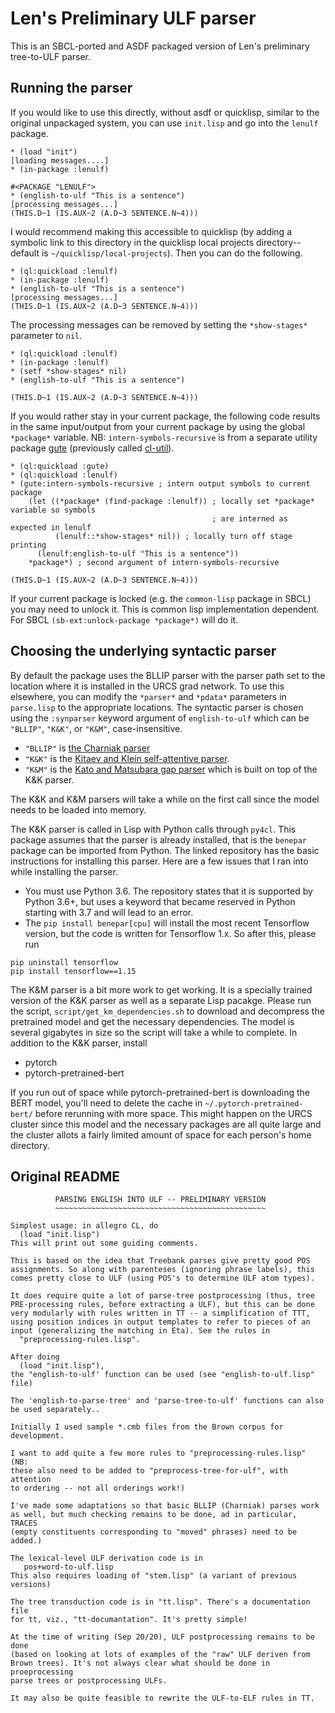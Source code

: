 # Len's Preliminary ULF parser

This is an SBCL-ported and ASDF packaged version of Len's preliminary tree-to-ULF parser.


## Running the parser

If you would like to use this directly, without asdf or quicklisp, similar to
the original unpackaged system, you can use `init.lisp` and go into the
`lenulf` package.
```
* (load "init")
[loading messages....]
* (in-package :lenulf)

#<PACKAGE "LENULF">
* (english-to-ulf "This is a sentence")
[processing messages...]
(THIS.D~1 (IS.AUX~2 (A.D~3 SENTENCE.N~4)))
```

I would recommend making this accessible to quicklisp (by adding a symbolic
link to this directory in the quicklisp local projects directory--default is
`~/quicklisp/local-projects`). Then you can do the following.
```
* (ql:quickload :lenulf)
* (in-package :lenulf)
* (english-to-ulf "This is a sentence")
[processing messages...]
(THIS.D~1 (IS.AUX~2 (A.D~3 SENTENCE.N~4)))
```
The processing messages can be removed by setting the `*show-stages*` parameter
to `nil`.
```
* (ql:quickload :lenulf)
* (in-package :lenulf)
* (setf *show-stages* nil)
* (english-to-ulf "This is a sentence")

(THIS.D~1 (IS.AUX~2 (A.D~3 SENTENCE.N~4)))
```
If you would rather stay in your current package, the following code results in
the same input/output from your current package by using the global `*package*`
variable. NB: `intern-symbols-recursive` is from a separate utility package
[gute](https://github.com/genelkim/gute) (previously called
[cl-util](https://github.com/genelkim/cl-util)).
```
* (ql:quickload :gute)
* (ql:quickload :lenulf)
* (gute:intern-symbols-recursive ; intern output symbols to current package
    (let ((*package* (find-package :lenulf)) ; locally set *package* variable so symbols
                                             ; are interned as expected in lenulf
          (lenulf::*show-stages* nil)) ; locally turn off stage printing
      (lenulf:english-to-ulf "This is a sentence"))
    *package*) ; second argument of intern-symbols-recursive

(THIS.D~1 (IS.AUX~2 (A.D~3 SENTENCE.N~4)))
```
If your current package is locked (e.g. the `common-lisp` package in SBCL) you
may need to unlock it. This is common lisp implementation dependent. For SBCL
`(sb-ext:unlock-package *package*)` will do it.

## Choosing the underlying syntactic parser

By default the package uses the BLLIP parser with the parser path set to the
location where it is installed in the URCS grad network. To use this elsewhere,
you can modify the `*parser*` and `*pdata*` parameters in `parse.lisp` to the
appropriate locations. The syntactic parser is chosen using the `:synparser`
keyword argument of `english-to-ulf` which can be `"BLLIP"`, `"K&K"`, or
`"K&M"`, case-insensitive.

- `"BLLIP"` is [the Charniak parser](https://github.com/BLLIP/bllip-parser)
- `"K&K"` is the [Kitaev and Klein self-attentive parser](https://github.com/nikitakit/self-attentive-parser).
- `"K&M"` is the [Kato and Matsubara gap parser](https://github.com/yosihide/ptb2cf) which is built on top of the K&K parser.

The K&K and K&M parsers will take a while on the first call since the model
needs to be loaded into memory.

The K&K parser is called in Lisp with Python calls through `py4cl`. This
package assumes that the parser is already installed, that is the `benepar`
package can be imported from Python. The linked repository has the basic
instructions for installing this parser. Here are a few issues that I ran into
while installing the parser.

- You must use Python 3.6. The repository states that it is supported by Python 3.6+, but uses a keyword that became reserved in Python starting with 3.7 and will lead to an error.
- The `pip install benepar[cpu]` will install the most recent Tensorflow version, but the code is written for Tensorflow 1.x. So after this, please run
```
pip uninstall tensorflow
pip install tensorflow==1.15
```

The K&M parser is a bit more work to get working. It is a specially trained
version of the K&K parser as well as a separate Lisp pacakge. Please run the
script, `script/get_km_dependencies.sh` to download and decompress the
pretrained model and get the necessary dependencies. The model is several
gigabytes in size so the script will take a while to complete. In addition to
the K&K parser, install
- pytorch
- pytorch-pretrained-bert

If you run out of space while pytorch-pretrained-bert is downloading the BERT
model, you'll need to delete the cache in `~/.pytorch-pretrained-bert/` before
rerunning with more space. This might happen on the URCS cluster since this
model and the necessary packages are all quite large and the cluster allots
a fairly limited amount of space for each person's home directory.

## Original README
```
          PARSING ENGLISH INTO ULF -- PRELIMINARY VERSION
          ~~~~~~~~~~~~~~~~~~~~~~~~~~~~~~~~~~~~~~~~~~~~~~~

Simplest usage: in allegro CL, do
  (load "init.lisp")
This will print out some guiding comments.

This is based on the idea that Treebank parses give pretty good POS
assignments. So along with parenteses (ignoring phrase labels), this
comes pretty close to ULF (using POS's to determine ULF atom types).

It does require quite a lot of parse-tree postprocessing (thus, tree
PRE-processing rules, before extracting a ULF), but this can be done
very modularly with rules written in TT -- a simplification of TTT,
using position indices in output templates to refer to pieces of an
input (generalizing the matching in Eta). See the rules in
  "preprocessing-rules.lisp".

After doing
  (load "init.lisp"),
the "english-to-ulf' function can be used (see "english-to-ulf.lisp" file)

The 'english-to-parse-tree' and 'parse-tree-to-ulf' functions can also
be used separately..

Initially I used sample *.cmb files from the Brown corpus for development.

I want to add quite a few more rules to "preprocessing-rules.lisp" (NB:
these also need to be added to "preprocess-tree-for-ulf", with attention
to ordering -- not all orderings work!)

I've made some adaptations so that basic BLLIP (Charniak) parses work
as well, but much checking remains to be done, ad in particular, TRACES
(empty constituents corresponding to "moved" phrases) need to be added.)

The lexical-level ULF derivation code is in
   pos+word-to-ulf.lisp
This also requires loading of "stem.lisp" (a variant of previous versions)

The tree transduction code is in "tt.lisp". There's a documentation file
for tt, viz., "tt-documantation". It's pretty simple!

At the time of writing (Sep 20/20), ULF postprocessing remains to be done
(based on looking at lots of examples of the "raw" ULF deriven from
Brown trees). It's not always clear what should be done in proeprocessing
parse trees or postprocessing ULFs.

It may also be quite feasible to rewrite the ULF-to-ELF rules in TT.
```
